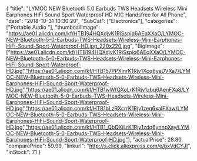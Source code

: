 {
	"title": "LYMOC NEW Bluetooth 5.0 Earbuds TWS Headsets Wireless Mini Earphones HiFi Sound Sport Waterproof HD MIC Handsfree for All Phone",
	"date": "2018-10-31 10:30:20",
	"SubCat": ["Electronics"],
	"categories": ["Portable Audio "],
	"thumbnailImage": "https://ae01.alicdn.com/kf/HTB194HQXdjvK1RjSspiq6AEqXXaO/LYMOC-NEW-Bluetooth-5-0-Earbuds-TWS-Headsets-Wireless-Mini-Earphones-HiFi-Sound-Sport-Waterproof-HD.jpg_220x220.jpg",
	"BigImage": ["https://ae01.alicdn.com/kf/HTB194HQXdjvK1RjSspiq6AEqXXaO/LYMOC-NEW-Bluetooth-5-0-Earbuds-TWS-Headsets-Wireless-Mini-Earphones-HiFi-Sound-Sport-Waterproof-HD.jpg","https://ae01.alicdn.com/kf/HTB157PPXinrK1Rjy1Xcq6yeDVXa7/LYMOC-NEW-Bluetooth-5-0-Earbuds-TWS-Headsets-Wireless-Mini-Earphones-HiFi-Sound-Sport-Waterproof-HD.jpg","https://ae01.alicdn.com/kf/HTB1wWfQXoLrK1Rjy1zbq6AenFXa8/LYMOC-NEW-Bluetooth-5-0-Earbuds-TWS-Headsets-Wireless-Mini-Earphones-HiFi-Sound-Sport-Waterproof-HD.jpg","https://ae01.alicdn.com/kf/HTB1bLzRXcrrK1Rjy1zeq6xalFXaw/LYMOC-NEW-Bluetooth-5-0-Earbuds-TWS-Headsets-Wireless-Mini-Earphones-HiFi-Sound-Sport-Waterproof-HD.jpg","https://ae01.alicdn.com/kf/HTB1_QbQXiLrK1Rjy1zdq6ynnpXay/LYMOC-NEW-Bluetooth-5-0-Earbuds-TWS-Headsets-Wireless-Mini-Earphones-HiFi-Sound-Sport-Waterproof-HD.jpg"],
	"actualPrice": 28.80,
	"comparePrice": 59.99,
	"linkurl": "http://s.click.aliexpress.com/e/bxVdCYJI",
	"inStock": 71
}
